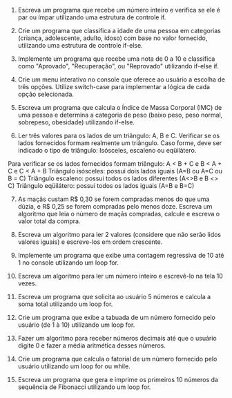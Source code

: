 1. Escreva um programa que recebe um número inteiro e verifica se ele é par ou ímpar utilizando uma estrutura de controle if.

2. Crie um programa que classifica a idade de uma pessoa em categorias (criança,
   adolescente, adulto, idoso) com base no valor fornecido, utilizando uma estrutura de
   controle if-else.

3. Implemente um programa que recebe uma nota de 0 a 10 e classifica como
   "Aprovado", "Recuperação", ou "Reprovado" utilizando if-else if.

4. Crie um menu interativo no console que oferece ao usuário a escolha de três opções.
   Utilize switch-case para implementar a lógica de cada opção selecionada.

5. Escreva um programa que calcula o Índice de Massa Corporal (IMC) de uma pessoa e
   determina a categoria de peso (baixo peso, peso normal, sobrepeso, obesidade)
   utilizando if-else.

6. Ler três valores para os lados de um triângulo: A, B e C. Verificar se os lados fornecidos
   formam realmente um triângulo. Caso forme, deve ser indicado o tipo de triângulo:
   Isósceles, escaleno ou eqüilátero.

Para verificar se os lados fornecidos formam triângulo: A < B + C e B < A + C e C < A + B
Triângulo isósceles: possui dois lados iguais (A=B ou A=C ou B = C)
Triângulo escaleno: possui todos os lados diferentes (A<>B e B <> C)
Triângulo eqüilátero: possui todos os lados iguais (A=B e B=C)

7. As maçãs custam R$ 0,30 se forem compradas menos do que uma dúzia, e R$ 0,25 se
   forem compradas pelo menos doze. Escreva um algoritmo que leia o número de maçãs
   compradas, calcule e escreva o valor total da compra.

8. Escreva um algoritmo para ler 2 valores (considere que não serão lidos valores iguais)
   e escreve-los em ordem crescente.

9. Implemente um programa que exibe uma contagem regressiva de 10 até 1 no console
   utilizando um loop for.

10. Escreva um algoritmo para ler um número inteiro e escrevê-lo na tela 10 vezes.

11. Escreva um programa que solicita ao usuário 5 números e calcula a soma total
    utilizando um loop for.

12. Crie um programa que exibe a tabuada de um número fornecido pelo usuário (de 1 à 10) utilizando um loop for.

13. Fazer um algoritmo para receber números decimais até que o usuário digite 0 e fazer
    a média aritmética desses números.

14. Crie um programa que calcula o fatorial de um número fornecido pelo usuário
    utilizando um loop for ou while.

15. Escreva um programa que gera e imprime os primeiros 10 números da sequência de
    Fibonacci utilizando um loop for.

